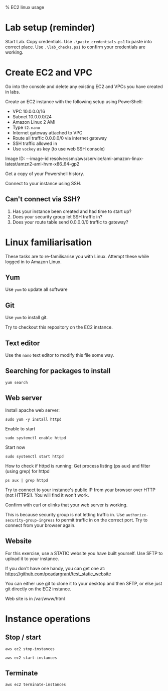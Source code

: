 % EC2 linux usage

# Lab setup (reminder)

Start Lab.
Copy credentials.
Use `.\paste_credentials.ps1` to paste into correct place.
Use `.\lab_checks.ps1` to confirm your credentials are working.

# Create EC2 and VPC

Go into the console and delete any existing EC2 and VPCs you have created in labs.

Create an EC2 instance with the following setup using PowerShell:

- VPC 10.0.0.0/16
- Subnet 10.0.0.0/24
- Amazon Linux 2 AMI 
- Type `t2.nano`
- Internet gateway attached to VPC
- Route all traffic 0.0.0.0/0 via internet gateway
- SSH traffic allowed in
- Use `vockey` as key (to use web SSH console)

Image ID:
--image-id resolve:ssm:/aws/service/ami-amazon-linux-latest/amzn2-ami-hvm-x86_64-gp2


Get a copy of your Powershell history.

Connect to your instance using SSH.

## Can't connect via SSH?

1. Has your instance been created and had time to start up? 
2. Does your security group let SSH traffic in?
3. Does your route table send 0.0.0.0/0 traffic to gateway?

# Linux familiarisation

These tasks are to re-familisarise you with Linux.
Attempt these while logged in to Amazon Linux.

## Yum

Use `yum` to update all software


## Git

Use `yum` to install git.

Try to checkout this repository on the EC2 instance.


## Text editor

Use the `nano` text editor to modify this file some way.

## Searching for packages to install

	yum search 


## Web server

Install apache web server:

	sudo yum -y install httpd

Enable to start

	sudo systemctl enable httpd

Start now

	sudo systemctl start httpd
	
How to check if httpd is running:
Get process listing (ps aux) and filter (using grep) for httpd

	ps aux | grep httpd

Try to connect to your instance's public IP from your browser over HTTP (not HTTPS!).
You will find it won't work.

Confirm with curl or elinks that your web server is working.

This is because security group is not letting traffic in.
Use `authorize-security-group-ingress` to permit traffic in on the correct port.
Try to connect from your browser again.


## Website

For this exercise, use a STATIC website you have built yourself.
Use SFTP to upload it to your instance.

If you don't have one handy, you can get one at:
 https://github.com/peadargrant/test_static_website
 
You can either use git to clone it to your desktop and then SFTP, or else just git directly on the EC2 instance.

Web site is in /var/www/html


# Instance operations

## Stop / start

	aws ec2 stop-instances

	aws ec2 start-instances

## Terminate

	aws ec2 terminate-instances



